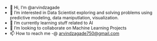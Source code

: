 - 👋 Hi, I’m @arvindzagade
- 👀 I’m interested in Data Scientist exploring and solving problems using predictive modeling, data maniputlation, visualization.
- 🌱 I’m currently learning stuff related to AI
- 💞️ I’m looking to collaborate on Machine Learning Projects
- 📫 How to reach me -@ arvindzagade750@gmail.com







<!---
arvindzagade/arvindzagade is a ✨ special ✨ repository because its `README.md` (this file) appears on your GitHub profile.
You can click the Preview link to take a look at your changes.
--->
